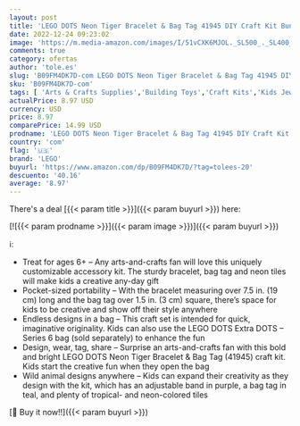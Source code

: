 ```yaml
---
layout: post
title: 'LEGO DOTS Neon Tiger Bracelet & Bag Tag 41945 DIY Craft Kit Bundle; A Creative Gift for Animal Fans Who Like to Make Keychain-Style Accessories; Fun Inspiration Set for Kids Aged 6+  188 Pieces '
date: 2022-12-24 09:23:02
image: 'https://m.media-amazon.com/images/I/51vCXK6MJOL._SL500_._SL400_.jpg'
comments: true
category: ofertas
author: 'tole.es'
slug: 'B09FM4DK7D-com LEGO DOTS Neon Tiger Bracelet & Bag Tag 41945 DIY Craft...'
sku: 'B09FM4DK7D-com'
tags: [ 'Arts & Crafts Supplies','Building Toys','Craft Kits','Kids Jewelry Making Kits','Toy Building Sets','Toys & Games','lego','🇺🇸', ]
actualPrice: 8.97 USD
currency: USD
price: 8.97
comparePrice: 14.99 USD
prodname: 'LEGO DOTS Neon Tiger Bracelet & Bag Tag 41945 DIY Craft Kit Bundle; A Creative Gift for Animal Fans Who Like to Make Keychain-Style Accessories; Fun Inspiration Set for Kids Aged 6+  188 Pieces '
country: 'com'
flag: '🇺🇸'
brand: 'LEGO'
buyurl: 'https://www.amazon.com/dp/B09FM4DK7D/?tag=tolees-20'
descuento: '40.16'
average: '8.97'
---
```


There's a deal [{{< param title >}}]({{< param buyurl >}})  here:

[![{{< param prodname >}}]({{< param image >}})]({{< param buyurl >}})

ℹ️:

- Treat for ages 6+ – Any arts-and-crafts fan will love this uniquely customizable accessory kit. The sturdy bracelet, bag tag and neon tiles will make kids a creative any-day gift
- Pocket-sized portability – With the bracelet measuring over 7.5 in. (19 cm) long and the bag tag over 1.5 in. (3 cm) square, there’s space for kids to be creative and show off their style anywhere
- Endless designs in a bag – This craft set is intended for quick, imaginative originality. Kids can also use the LEGO DOTS Extra DOTS – Series 6 bag (sold separately) to enhance the fun
- Design, wear, tag, share – Surprise an arts-and-crafts fan with this bold and bright LEGO DOTS Neon Tiger Bracelet & Bag Tag (41945) craft kit. Kids start the creative fun when they open the bag
- Wild animal designs anywhere – Kids can expand their creativity as they design with the kit, which has an adjustable band in purple, a bag tag in teal, and plenty of tropical- and neon-colored tiles

[🛒 Buy it now!!]({{< param buyurl >}})
